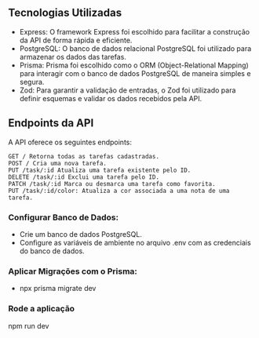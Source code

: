 ## Tecnologias Utilizadas

- Express: O framework Express foi escolhido para facilitar a construção da API de forma rápida e eficiente.
- PostgreSQL: O banco de dados relacional PostgreSQL foi utilizado para armazenar os dados das tarefas.
- Prisma: Prisma foi escolhido como o ORM (Object-Relational Mapping) para interagir com o banco de dados PostgreSQL de maneira simples e segura.
- Zod: Para garantir a validação de entradas, o Zod foi utilizado para definir esquemas e validar os dados recebidos pela API.


## Endpoints da API
A API oferece os seguintes endpoints:

```
GET / Retorna todas as tarefas cadastradas.
POST / Cria uma nova tarefa.
PUT /task/:id Atualiza uma tarefa existente pelo ID.
DELETE /task/:id Exclui uma tarefa pelo ID.
PATCH /task/:id Marca ou desmarca uma tarefa como favorita.
PUT /task/:id/color: Atualiza a cor associada a uma nota de uma tarefa.
```

### Configurar Banco de Dados:

- Crie um banco de dados PostgreSQL.
- Configure as variáveis de ambiente no arquivo .env com as credenciais do banco de dados.

### Aplicar Migrações com o Prisma: 

- npx prisma migrate dev

### Rode a aplicação 

npm run dev


